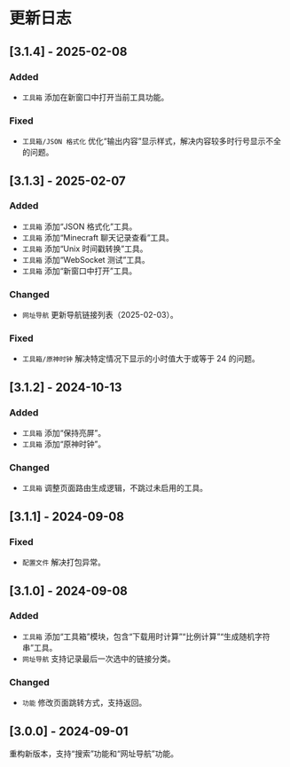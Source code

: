# 更新日志

## [3.1.4] - 2025-02-08

### Added

- `工具箱` 添加在新窗口中打开当前工具功能。

### Fixed

- `工具箱/JSON 格式化` 优化“输出内容”显示样式，解决内容较多时行号显示不全的问题。

## [3.1.3] - 2025-02-07

### Added

- `工具箱` 添加“JSON 格式化”工具。
- `工具箱` 添加“Minecraft 聊天记录查看”工具。
- `工具箱` 添加“Unix 时间戳转换”工具。
- `工具箱` 添加“WebSocket 测试”工具。
- `工具箱` 添加“新窗口中打开”工具。

### Changed

- `网址导航` 更新导航链接列表（2025-02-03）。

### Fixed

- `工具箱/原神时钟` 解决特定情况下显示的小时值大于或等于 24 的问题。

## [3.1.2] - 2024-10-13

### Added

- `工具箱` 添加“保持亮屏”。
- `工具箱` 添加“原神时钟”。

### Changed

- `工具箱` 调整页面路由生成逻辑，不跳过未启用的工具。

## [3.1.1] - 2024-09-08

### Fixed

- `配置文件` 解决打包异常。

## [3.1.0] - 2024-09-08

### Added

- `工具箱` 添加“工具箱”模块，包含“下载用时计算”“比例计算”“生成随机字符串”工具。
- `网址导航` 支持记录最后一次选中的链接分类。

### Changed

- `功能` 修改页面跳转方式，支持返回。

## [3.0.0] - 2024-09-01

重构新版本，支持“搜索”功能和“网址导航”功能。
